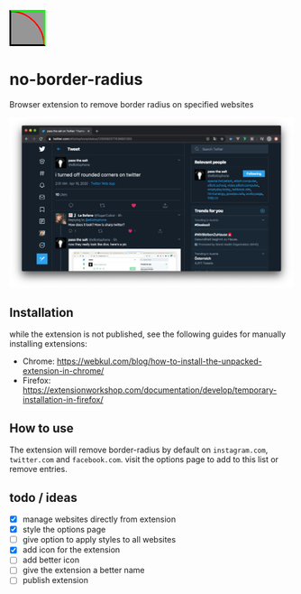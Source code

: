 ![icon](https://github.com/moevbiz/no-border-radius/blob/master/icon.png?raw=true "Icon")
# no-border-radius
Browser extension to remove border radius on specified websites

![preview](https://github.com/moevbiz/no-border-radius/blob/master/Bildschirmfoto%202020-04-16%20um%2011.10.28.png?raw=true "Preview Image")

## Installation

while the extension is not published, see the following guides for manually installing extensions:
- Chrome: https://webkul.com/blog/how-to-install-the-unpacked-extension-in-chrome/
- Firefox: https://extensionworkshop.com/documentation/develop/temporary-installation-in-firefox/

## How to use

The extension will remove border-radius by default on `instagram.com`, `twitter.com` and `facebook.com`.
visit the options page to add to this list or remove entries.

## todo / ideas
- [x] manage websites directly from extension
- [x] style the options page
- [ ] give option to apply styles to all websites
- [x] add icon for the extension
- [ ] add better icon
- [ ] give the extension a better name
- [ ] publish extension
